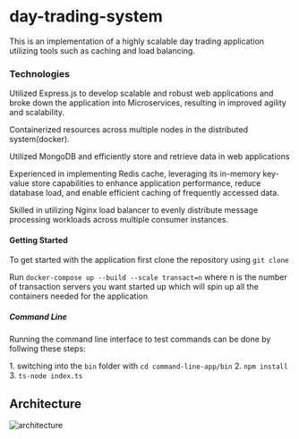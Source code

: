 # day-trading-system
This is an implementation of a highly scalable day trading application utilizing tools such as caching and load balancing.

### Technologies 
<p>Utilized Express.js to develop scalable and robust web applications and broke down the application into Microservices, resulting in improved agility and scalability.</p>
<p>Containerized resources across multiple nodes in the distributed system(docker).</p>
<p>Utilized MongoDB and efficiently store and retrieve data in web applications</p>
<p>Experienced in implementing Redis cache, leveraging its in-memory key-value store
capabilities to enhance application performance, reduce database load, and enable
efficient caching of frequently accessed data. </p>
<p>Skilled in utilizing Nginx load balancer to evenly distribute message processing
workloads across multiple consumer instances.</p>

#### Getting Started
<p>To get started with the application first clone the repository using
<code>git clone</code></p>
<p>
Run <code>docker-compose up --build --scale transact=n</code> where n is the number of transaction servers you want started up which will spin up
all the containers needed for the application</p>

##### Command Line
<p>Running the command line interface to test commands can be done by follwing these steps:</p>
1. switching into the <code>bin</code> folder with <code>cd command-line-app/bin</code>
2. <code>npm install</code>
3. <code>ts-node index.ts</code>

## Architecture
![architecture](https://user-images.githubusercontent.com/54200250/231621622-319bddfc-8787-4c3b-8ca2-14ffebe2d3c9.png)

